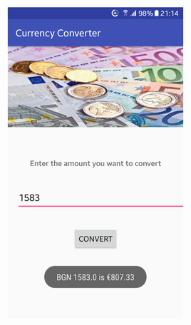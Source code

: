 <div style="text-align:center"><img src ="screenshots/Screenshot_20180314-211416.png" height="700"/></div>
